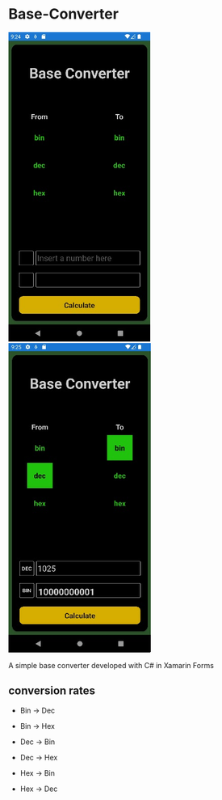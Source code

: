# Base-Converter
![](https://github.com/Andalm94/Base-Converter/blob/main/Resources/img1.jpg)
![](https://github.com/Andalm94/Base-Converter/blob/main/Resources/img2.jpg)

A simple base converter developed with C# in Xamarin Forms

## conversion rates
- Bin -> Dec
- Bin -> Hex

- Dec -> Bin
- Dec -> Hex

- Hex -> Bin
- Hex -> Dec
